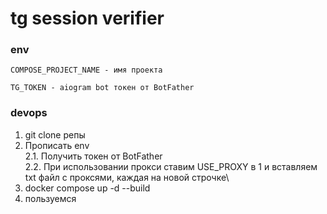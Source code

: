# tg session verifier

### env ###

    COMPOSE_PROJECT_NAME - имя проекта

    TG_TOKEN - aiogram bot токен от BotFather

### devops ###

1. git clone репы
2. Прописать env\
   2.1. Получить токен от BotFather\
   2.2. При использовании прокси ставим USE_PROXY в 1 и вставляем txt файл с проксями, каждая на новой строчке\
3. docker compose up -d --build
4. пользуемся
